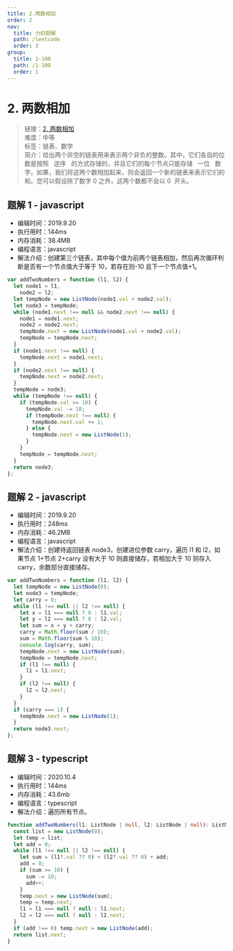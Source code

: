 ```yaml
---
title: 2.两数相加
order: 2
nav:
  title: 力扣题解
  path: /leetcode
  order: 3
group:
  title: 1-100
  path: /1-100
  order: 1
---
```


# 2. 两数相加

> 链接：[2. 两数相加](https://leetcode-cn.com/problems/add-two-numbers/)  
> 难度：中等  
> 标签：链表、数学  
> 简介：给出两个非空的链表用来表示两个非负的整数。其中，它们各自的位数是按照   逆序   的方式存储的，并且它们的每个节点只能存储   一位   数字。如果，我们将这两个数相加起来，则会返回一个新的链表来表示它们的和。您可以假设除了数字 0 之外，这两个数都不会以 0  开头。

## 题解 1 - javascript

- 编辑时间：2019.9.20
- 执行用时：144ms
- 内存消耗：38.4MB
- 编程语言：javascript
- 解法介绍：创建第三个链表，其中每个值为前两个链表相加，然后再次循环判断是否有一个节点值大于等于 10，若存在则-10 且下一个节点值+1。

```javascript
var addTwoNumbers = function (l1, l2) {
  let node1 = l1,
    node2 = l2;
  let tempNode = new ListNode(node1.val + node2.val);
  let node3 = tempNode;
  while (node1.next !== null && node2.next !== null) {
    node1 = node1.next;
    node2 = node2.next;
    tempNode.next = new ListNode(node1.val + node2.val);
    tempNode = tempNode.next;
  }
  if (node1.next !== null) {
    tempNode.next = node1.next;
  }
  if (node2.next !== null) {
    tempNode.next = node2.next;
  }
  tempNode = node3;
  while (tempNode !== null) {
    if (tempNode.val >= 10) {
      tempNode.val -= 10;
      if (tempNode.next !== null) {
        tempNode.next.val += 1;
      } else {
        tempNode.next = new ListNode(1);
      }
    }
    tempNode = tempNode.next;
  }
  return node3;
};
```

## 题解 2 - javascript

- 编辑时间：2019.9.20
- 执行用时：248ms
- 内存消耗：46.2MB
- 编程语言：javascript
- 解法介绍：创建待返回链表 node3，创建进位参数 carry，遍历 l1 和 l2，如果节点 1+节点 2+carry 没有大于 10 则直接储存，若相加大于 10 则存入 carry，余数部分直接储存。

```javascript
var addTwoNumbers = function (l1, l2) {
  let tempNode = new ListNode(0);
  let node3 = tempNode;
  let carry = 0;
  while (l1 !== null || l2 !== null) {
    let x = l1 === null ? 0 : l1.val;
    let y = l2 === null ? 0 : l2.val;
    let sum = x + y + carry;
    carry = Math.floor(sum / 10);
    sum = Math.floor(sum % 10);
    console.log(carry, sum);
    tempNode.next = new ListNode(sum);
    tempNode = tempNode.next;
    if (l1 !== null) {
      l1 = l1.next;
    }
    if (l2 !== null) {
      l2 = l2.next;
    }
  }
  if (carry === 1) {
    tempNode.next = new ListNode(1);
  }
  return node3.next;
};
```

## 题解 3 - typescript

- 编辑时间：2020.10.4
- 执行用时：144ms
- 内存消耗：43.6mb
- 编程语言：typescript
- 解法介绍：遍历所有节点。

```typescript
function addTwoNumbers(l1: ListNode | null, l2: ListNode | null): ListNode | null {
  const list = new ListNode(0);
  let temp = list;
  let add = 0;
  while (l1 !== null || l2 !== null) {
    let sum = (l1?.val ?? 0) + (l2?.val ?? 0) + add;
    add = 0;
    if (sum >= 10) {
      sum -= 10;
      add++;
    }
    temp.next = new ListNode(sum);
    temp = temp.next;
    l1 = l1 === null ? null : l1.next;
    l2 = l2 === null ? null : l2.next;
  }
  if (add !== 0) temp.next = new ListNode(add);
  return list.next;
}
```
